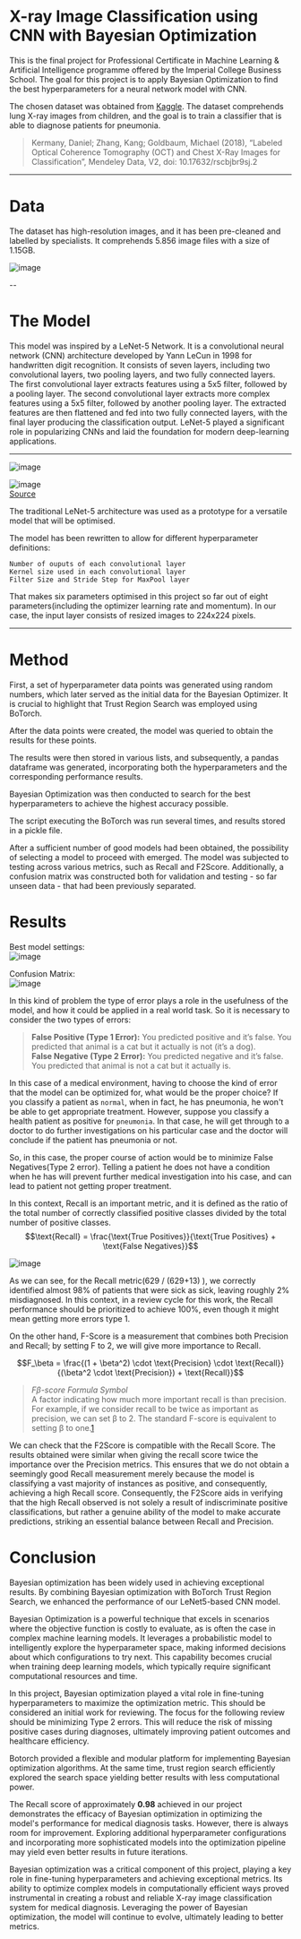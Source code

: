 # X-ray Image Classification using CNN with Bayesian Optimization

This is the final project for Professional Certificate in Machine Learning & Artificial Intelligence programme offered by the Imperial College Business School. The goal for this project is to apply Bayesian Optimization to find the best hyperparameters for a neural network model with CNN. 

The chosen dataset was obtained from [Kaggle](https://www.kaggle.com/datasets/paultimothymooney/chest-xray-pneumonia). The dataset comprehends lung X-ray images from children, and the goal is to train a classifier that is able to diagnose patients for pneumonia. 

> Kermany, Daniel; Zhang, Kang; Goldbaum, Michael (2018), “Labeled Optical Coherence Tomography (OCT) and Chest X-Ray Images for Classification”, Mendeley Data, V2, doi: 10.17632/rscbjbr9sj.2
---
# Data
The dataset has high-resolution images, and it has been pre-cleaned and labelled by specialists. It comprehends 5.856 image files with a size of 1.15GB.  

![image](https://github.com/fusaa/MLAI_final/assets/66756007/4982298c-8eea-461a-a4e7-25004e0d9acf)

--
# The Model

This model was inspired by a LeNet-5 Network. It is a convolutional neural network (CNN) architecture developed by Yann LeCun in 1998 for handwritten digit recognition. It consists of seven layers, including two convolutional layers, two pooling layers, and two fully connected layers. The first convolutional layer extracts features using a 5x5 filter, followed by a pooling layer. The second convolutional layer extracts more complex features using a 5x5 filter, followed by another pooling layer. The extracted features are then flattened and fed into two fully connected layers, with the final layer producing the classification output. LeNet-5 played a significant role in popularizing CNNs and laid the foundation for modern deep-learning applications.


---

![image](https://github.com/fusaa/MLAI_final/assets/66756007/96e486ad-9ed5-42ab-89d3-35249e5fdc16)
  
![image](https://github.com/fusaa/MLAI_final/assets/66756007/91017d9d-155f-41a7-8398-24a7f227d3df)  
[Source](https://www.datasciencecentral.com)
  
The traditional LeNet-5 architecture was used as a prototype for a versatile model that will be optimised.  

The model has been rewritten to allow for different hyperparameter definitions:

    Number of ouputs of each convolutional layer
    Kernel size used in each convolutional layer
    Filter Size and Stride Step for MaxPool layer

That makes six parameters optimised in this project so far out of eight parameters(including the optimizer learning rate and momentum).
In our case, the input layer consists of resized images to 224x224 pixels.

---
# Method
First, a set of hyperparameter data points was generated using random numbers, which later served as the initial data for the Bayesian Optimizer.
It is crucial to highlight that Trust Region Search was employed using BoTorch.

After the data points were created, the model was queried to obtain the results for these points.

The results were then stored in various lists, and subsequently, a pandas dataframe was generated, incorporating both the hyperparameters and the corresponding performance results.

Bayesian Optimization was then conducted to search for the best hyperparameters to achieve the highest accuracy possible.

The script executing the BoTorch was run several times, and results stored in a pickle file.

After a sufficient number of good models had been obtained, the possibility of selecting a model to proceed with emerged.
The model was subjected to testing across various metrics, such as Recall and F2Score. 
Additionally, a confusion matrix was constructed both for validation and testing - so far unseen data - that had been previously separated.

# Results

Best model settings:  
![image](https://github.com/fusaa/MLAI_final/assets/66756007/e8128ee6-a0f4-4a85-bf15-6f11006d6911)

Confusion Matrix:  
![image](https://github.com/fusaa/MLAI_final/assets/66756007/01322a52-ebc7-4553-8278-926454dee51a)

In this kind of problem the type of error plays a role in the usefulness of the model, and how it could be applied in a real world task. So it is necessary to consider the two types of errors:

> **False Positive (Type 1 Error):** You predicted positive and it’s false. You predicted that animal is a cat but it actually is not (it’s a dog).  
> **False Negative (Type 2 Error):** You predicted negative and it’s false. You predicted that animal is not a cat but it actually is.

In this case of a medical environment, having to choose the kind of error that the model can be optimized for, what would be the proper choice? If you classify a patient as ```normal```, when in fact, he has pneumonia, he won't be able to get appropriate treatment. However, suppose you classify a health patient as positive for ```pneumonia```. In that case, he will get through to a doctor to do further investigations on his particular case and the doctor will conclude if the patient has pneumonia or not.  

So, in this case, the proper course of action would be to minimize False Negatives(Type 2 error). Telling a patient he does not have a condition when he has will prevent further medical investigation into his case, and can lead to patient not getting proper treatment.

In this context, Recall is an important metric, and it is defined as the ratio of the total number of correctly classified positive classes divided by the total number of positive classes.
$$\text{Recall} = \frac{\text{True Positives}}{\text{True Positives} + \text{False Negatives}}$$

![image](https://github.com/fusaa/MLAI_final/assets/66756007/7bcc22aa-8513-416e-a874-46651fe4d823)

As we can see, for the Recall metric(629 / (629+13) ), we correctly identified almost 98% of patients that were sick as sick, leaving roughly 2% misdiagnosed. In this context, in a review cycle for this work, the Recall performance should be prioritized to achieve 100%, even though it might mean getting more errors type 1.  

On the other hand, F-Score is a measurement that combines both Precision and Recall; by setting F to 2, we will give more importance to Recall.

$$F_\beta = \frac{(1 + \beta^2) \cdot \text{Precision} \cdot \text{Recall}}{(\beta^2 \cdot \text{Precision}) + \text{Recall}}$$


>*Fβ-score Formula Symbol*  
>A factor indicating how much more important recall is than precision. For example, if we consider recall to be twice as important as precision, we can set β to 2. The standard F-score is equivalent to setting β to one.[1](https://deepai.org/machine-learning-glossary-and-terms/f-score)  
  
We can check that the F2Score is compatible with the Recall Score.
The results obtained were similar when giving the recall score twice the importance over the Precision metrics.
This ensures that we do not obtain a seemingly good Recall measurement merely because the model is classifying a vast majority of instances as positive,
and consequently, achieving a high Recall score. Consequently, the F2Score aids in verifying that the high Recall observed is not solely a result of indiscriminate 
positive classifications, but rather a genuine ability of the model to make accurate predictions, striking an essential balance between Recall and Precision.  

# Conclusion
Bayesian optimization has been widely used in achieving exceptional results. By combining Bayesian optimization with BoTorch Trust Region Search, we enhanced the performance of our LeNet5-based CNN model.

Bayesian Optimization is a powerful technique that excels in scenarios where the objective function is costly to evaluate, as is often the case in complex machine learning models. It leverages a probabilistic model to intelligently explore the hyperparameter space, making informed decisions about which configurations to try next. This capability becomes crucial when training deep learning models, which typically require significant computational resources and time.

In this project, Bayesian optimization played a vital role in fine-tuning hyperparameters to maximize the optimization metric. This should be considered an initial work for reviewing. The focus for the following review should be minimizing Type 2 errors. This will reduce the risk of missing positive cases during diagnoses, ultimately improving patient outcomes and healthcare efficiency.

Botorch provided a flexible and modular platform for implementing Bayesian optimization algorithms. At the same time, trust region search efficiently explored the search space yielding better results with less computational power.

The Recall score of approximately **0.98** achieved in our project demonstrates the efficacy of Bayesian optimization in optimizing the model's performance for medical diagnosis tasks. However, there is always room for improvement. Exploring additional hyperparameter configurations and incorporating more sophisticated models into the optimization pipeline may yield even better results in future iterations.

Bayesian optimization was a critical component of this project, playing a key role in fine-tuning hyperparameters and achieving exceptional metrics. Its ability to optimize complex models in computationally efficient ways proved instrumental in creating a robust and reliable X-ray image classification system for medical diagnosis. Leveraging the power of Bayesian optimization, the model will continue to evolve, ultimately leading to better metrics.

